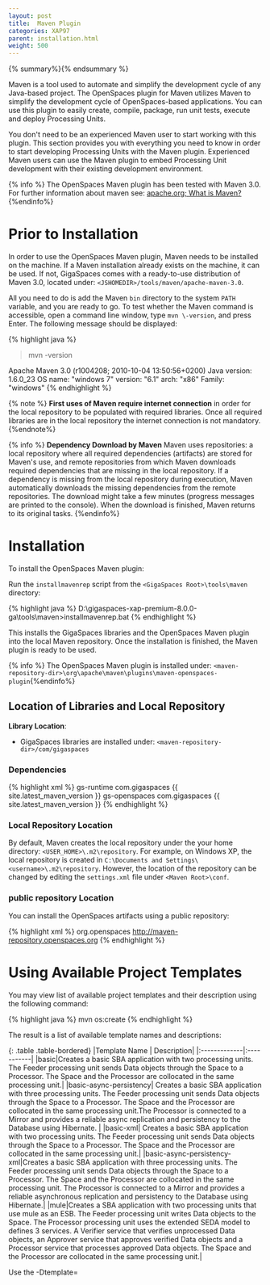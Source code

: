 ```yaml
---
layout: post
title:  Maven Plugin
categories: XAP97
parent: installation.html
weight: 500
---
```


{% summary%}{% endsummary %}



Maven is a tool used to automate and simplify the development cycle of any Java-based project. The OpenSpaces plugin for Maven utilizes Maven to simplify the development cycle of OpenSpaces-based applications. You can use this plugin to easily create, compile, package, run unit tests, execute and deploy Processing Units.

You don't need to be an experienced Maven user to start working with this plugin. This section provides you with everything you need to know in order to start developing Processing Units with the Maven plugin. Experienced Maven users can use the Maven plugin to embed Processing Unit development with their existing development environment.

{% info %} The OpenSpaces Maven plugin has been tested with Maven 3.0. For further information about maven see: [apache.org; What is Maven?](http://maven.apache.org/what-is-maven.html)
{%endinfo%}


# Prior to Installation

In order to use the OpenSpaces Maven plugin, Maven needs to be installed on the machine. If a Maven installation already exists on the machine, it can be used. If not, GigaSpaces comes with a ready-to-use distribution of Maven 3.0, located under: `<JSHOMEDIR>/tools/maven/apache-maven-3.0`.

All you need to do is add the Maven `bin` directory to the system `PATH` variable, and you are ready to go. To test whether the Maven command is accessible, open a command line window, type `mvn \-version`, and press Enter.
The following message should be displayed:

{% highlight java %}
>mvn -version

Apache Maven 3.0 (r1004208; 2010-10-04 13:50:56+0200)
Java version: 1.6.0_23
OS name: "windows 7" version: "6.1" arch: "x86" Family: "windows"
{% endhighlight %}

{% note %} **First uses of Maven require internet connection** in order for the local repository to be populated with required libraries. Once all required libraries are in the local repository the internet connection is not mandatory. {%endnote%}

{% info %} **Dependency Download by Maven**
Maven uses repositories: a local repository where all required dependencies (artifacts) are stored for Maven's use, and remote repositories from which Maven downloads required dependencies that are missing in the local repository. If a dependency is missing from the local repository during execution, Maven automatically downloads the missing dependencies from the remote repositories. The download might take a few minutes (progress messages are printed to the console). When the download is finished, Maven returns to its original tasks.
{%endinfo%}

# Installation

To install the OpenSpaces Maven plugin:

Run the `installmavenrep` script from the `<GigaSpaces Root>\tools\maven` directory:

{% highlight java %}
D:\gigaspaces-xap-premium-8.0.0-ga\tools\maven>installmavenrep.bat
{% endhighlight %}

This installs the GigaSpaces libraries and the OpenSpaces Maven plugin into the local Maven repository. Once the installation is finished, the Maven plugin is ready to be used.

{% info %} The OpenSpaces Maven plugin is installed under: `<maven-repository-dir>\org\apache\maven\plugins\maven-openspaces-plugin`{%endinfo%}

## Location of Libraries and Local Repository

**Library Location**:

- GigaSpaces libraries are installed under: `<maven-repository-dir>/com/gigaspaces`

### Dependencies

{% highlight xml %}
<dependency>
  <artifactId>gs-runtime</artifactId>
  <groupId>com.gigaspaces</groupId>
  <version>{{ site.latest_maven_version }}</version>
</dependency>
<dependency>
  <artifactId>gs-openspaces</artifactId>
  <groupId>com.gigaspaces</groupId>
  <version>{{ site.latest_maven_version }}</version>
</dependency>
{% endhighlight %}

### Local Repository Location

By default, Maven creates the local repository under the your home directory: `<USER_HOME>\.m2\repository`. For example, on Windows XP, the local repository is created in `C:\Documents and Settings\<username>\.m2\repository`. However, the location of the repository can be changed by editing the `settings.xml` file under `<Maven Root>\conf`.

### public repository Location

You can install the OpenSpaces artifacts using a public repository:

{% highlight xml %}
<repository>
   <id>org.openspaces</id>
   <url>http://maven-repository.openspaces.org</url>
</repository>
{% endhighlight %}

# Using Available Project Templates

You may view list of available project templates and their description using the following command:

{% highlight java %}
mvn os:create
{% endhighlight %}

The result is a list of available template names and descriptions:

{: .table .table-bordered}
|Template Name | Description|
|:-------------|:-----------|
|basic|Creates a basic SBA application with two processing units. The Feeder processing unit sends Data objects through the Space to a Processor. The Space and the Processor are collocated in the same processing unit.|
|basic-async-persistency| Creates a basic SBA application with three processing units. The Feeder processing unit sends Data objects through the Space to a Processor. The Space and the Processor are collocated in the same processing unit.The Processor is connected to a Mirror and provides a reliable async replication and persistency to the Database using Hibernate. |
|basic-xml| Creates a basic SBA application with two processing units. The Feeder processing unit sends Data objects through the Space to a Processor. The Space and the Processor are collocated in the same processing unit.|
|basic-async-persistency-xml|Creates a basic SBA application with three processing units. The Feeder processing unit sends Data objects through the Space to a Processor. The Space and the Processor are collocated in the same processing unit. The Processor is connected to a Mirror and provides a reliable asynchronous replication and persistency to the Database using Hibernate.|
|mule|Creates a SBA application with two processing units that use mule as an ESB. The Feeder processing unit writes Data objects to the Space. The Processor processing unit uses the extended SEDA model to defines 3 services. A Verifier service that verifies unprocessed Data objects, an Approver service that approves verified Data objects and a Processor service that processes approved Data objects. The Space and the Processor are collocated in the same processing unit.|

Use the -Dtemplate=<template> argument to specify a project template. Example:

{% highlight java %}
mvn os:create -Dtemplate=basic-async-persistency
{% endhighlight %}

# Creating Processing Unit Project

The OpenSpaces Maven plugin can create Processing Unit projects. It generates the resources and the appropriate directory structure, making it easy to immediately start working on the Processing Units. Projects can be created in any directory. Before creating the project change to the directory where the project should be created. To create a Processing Unit project, use the following command-line:

{% highlight java %}
mvn os:create
    -DgroupId=<group-id>
    -DartifactId=<artifact-id>
    -Dtemplate=<project-template>
{% endhighlight %}

{: .table .table-bordered}
| Argument | Description | Required | Default |
|:---------|:------------|:---------|:--------|
| `groupId` | The project package name | {% remove %} | `com.mycompany.app` |
| `artifactId` | The project name | {% remove %} | `my-app` |
| `template` | The project template | {% oksign %} | |

The project is generated in the current directory (`my-app` directory).

{% info %} Executing `os:create` without specifying a template shows a list of available templates and their description.

To start working with the project (compiling, packaging etc...) you should change directory to the directory of the project.
{%endinfo%}

# Processing Unit Project Structure

Basically, a Processing Unit project structure is what Maven users call a multi-module project. It consists of a main (top-level) project that contains sub-projects called modules. A Processing Unit is implemented as a module of the main project, thus a main project might consist of many Processing Units.

The project, created by the `default` template, consists of a main project and three modules (sub-projects):

- **feeder** -- a Processing Unit that writes data into the space.
- **processor** -- a Processing Unit that takes data from the space, processes it and writes the results back to the space.
- **common** -- a module that contains resources shared by both the feeder and the processor.

{% info %} The archives generated by the common module and its dependencies are added to the `lib` directory of the feeder's and processor's distributables. {%endinfo%}

The main project and each of the modules contain a project-descriptor file called `pom.xml`; which contains information about the project's properties, dependencies, build configuration, and so on. A module is considered a Processing Unit module if its `pom.xml` file contains the property `gsType=PU`. In this case, only the feeder and the processor are considered Processing Unit modules.

{% comment %}
For a full overview of the OpenSpaces Maven plugin project templates, refer to: _link will be added soon._
{% endcomment %}

# Compiling the Processing Unit Project

In order to compile the Processing Unit project, use the following command line from the main project's directory.

{% highlight java %}
mvn compile
{% endhighlight %}

This compiles each module and puts the output files under the modules' _target_ directory.

# Running Processing Unit Modules

Sometimes, during development, the developer might want to run the Processing Unit module to check its functionality. The OpenSpaces Maven plugin allows you to run Processing Unit modules without the need to package them as Processing Unit distributables first. This feature saves time, while evading build phases that are not required for this task.

{% info %} To run modules, they need to be compiled first.{%endinfo%}

Make sure you are in the directory of the project.
To run Processing Unit modules, use the following command-line (found in the `artifactId` folder):

{% highlight java %}
mvn os:run
    -Dcluster=<"cluster-properties">
    -Dgroups=<groups>
    -Dlocators=<locators>
    -Dproperties=<"context-level-properties-location">
    -Dmodule=<module-name>
{% endhighlight %}

{: .table .table-bordered}
| Argument | Description | Required | Properties | Example |
|:---------|:------------|:---------|:-----------|:--------|
| `cluster` | Cluster properties | {% remove %} | * `schema` -- the cluster schema name{% wbr %}- `total_members` -- a list of the cluster members, separated by a comma{% wbr %}- `id` -- the cluster ID{% wbr %}- `backup_id` -- the backup ID | * `schema=partitioned`{% wbr %}- `total_members=1,1`{% wbr %}- `id=1`{% wbr %}- `backup_id=1` |
| `groups` | Comma-delimited list of lookup group names | {% remove %} | | group1,group2 |
| `locators` | Comma-delimited list of Jini locators hosts | {% remove %} | | jini://<hostname1>, jini://<hostname2> |
| `properties` | Location of context-level properties | {% remove %} | * `file` -- the properties file{% wbr %}- `embed` -- property definition | file://config/context.properties{% wbr %}    embed://prop1=value1 |
| `module` | The name of the Processing Unit module to run | {% remove %} | | `feeder` |

**Example:**

{% highlight java %}
mvn compile os:run -Dcluster="schema=partitioned total_members=1,1
id=1" -Dproperties="embed://prop1=value1" -Dmodule=feeder
{% endhighlight %}

## Determining Module Execution

- If the current directory is a the base directory of a module, only this module is executed.
- If the current directory is the main project directory and the `module` argument is not set, all modules are executed one by one.
- If the current directory is the main project directory and the `module` argument is set, only the specified module is executed.

{% anchor overriding %}

## Overriding Space/Cluster Configuration

If you need to override the configuration of the space or cluster when running the processing units through the OpenSpaces plugin and you want to do it by replacing the original configuration files, you can do it by placing the required file in the project's root directory.

Examples:
To change the logging configuration place the new _gs_logging.properties_ file in the _config_ directory (you may need to create this directory) under the project's root directory.

To change the security permissions place the new _policy.all_ file in the _policy_ directory (you may need to create this directory) under the project's root directory.

{% anchor packaging %}

# Packaging Processing Units

In order to deploy Processing Units, you need to package them in a distributable form. The OpenSpaces Maven plugin allows you to package two types of distributables supported by GigaSpaces: a single JAR archive and an open directory structure.

Make sure you are in the directory of the project.
To package the Processing Units, use the following command-line from the main project directory:

{% highlight java %}
mvn package
{% endhighlight %}

The Processing Units' distributable bundles are generated for each module, under the directory `target`. For example, the distributables of a module named `feeder` are generated under `<proj-dir>\feeder\target`.

The single JAR distributable is `feeder.jar`; the open directory structure distributable is created under the directory `feeder`.

## Suppressing Unit Test Execution While Packaging

If not specified explicitly, unit tests are executed when packaging the Processing Units.

To suppress the execution of unit tests, add one of the following arguments to the command line: `skipTests` or `maven.test.skip`:

{: .table .table-bordered}
| Argument | Description |
|:---------|:------------|
| `skipTests` | Skips the unit test execution, but still performs unit test compilation |
| `maven.test.skip` | Skips the unit testing phase entirely, including the test compilation |

For example:

{% highlight java %}
>mvn package -DskipTests

 .. or ..

>mvn package -Dmaven.test.skip
{% endhighlight %}

# Running Processing Units

After packaging the Processing Units, you might want to test the validity of the assemblies. The OpenSpaces Maven plugin makes it possible to run the Processing Units as standalone modules. The Maven plugin includes all the assembly dependencies in the execution classpath, making sure that the Processing Unit finds all the required resources. Managing to run the Processing Unit as a module while failing to run it as a standalone module might imply that a problem exists with the assembly definitions.

Make sure you are in the directory of the project.
To run Processing Units as standalone modules, use the following command-line:

{% highlight java %}
mvn os:run-standalone
    -Dcluster=<"cluster-properties">
    -Dgroups=<groups>
    -Dlocators=<locators>
    -Dproperties=<"context-level-properties-location">
    -Dmodule=<module-name>
{% endhighlight %}

{: .table .table-bordered}
| Argument | Description | Required | Properties | Example |
|:---------|:------------|:---------|:-----------|:--------|
| `cluster` | Cluster properties | {% remove %} | * `schema` -- the cluster schema name{% wbr %}- `total_members` -- a list of the cluster members, separated by a comma{% wbr %}- `id` -- the cluster ID{% wbr %}- `backup_id` -- the backup ID | * `schema=partitioned`{% wbr %}- `total_members=1,1`{% wbr %}- `id=1`{% wbr %}- `backup_id=1` |
| `groups` | Comma-delimited list of lookup group names | {% remove %} | | group1,group2 |
| `locators` | Comma-delimited list of Jini locators hosts | {% remove %} | | jini://<hostname1>, jini://<hostname2> |
| `properties` | Context-level properties location | {% remove %} | * `file` -- properties file{% wbr %}- `embed` -- properties definition | {% wbr %}    file://config/context.properties{% wbr %}    embed://prop1=value1 |
| `module` | The name of the Processing Unit module to run | {% remove %} | | `feeder` |

**Example:**

{% highlight java %}
mvn os:run-standalone -Dcluster="schema=partitioned total_members=1,1
id=1" -Dproperties="embed://prop1=value1" -Dmodule=feeder
{% endhighlight %}

## Determining Processing Unit Execution

- If the current directory is a Processing Unit module's base directory, only this Processing Unit is executed.
- If the current directory is the main project directory and the `pu-name` argument is not set, all Processing Units are executed one by one.
- If the current directory is the main project directory and the `pu-name` argument is set, only the specified Processing Unit is executed.

## Overriding Space/Cluster Configuration

Overriding the space and cluster configuration is explained in [Running Processing Unit Modules](#overriding).

# Deploying Processing Units

Processing Units usually run in the Service Grid. In order to deploy a Processing Unit, you first need to package it (see [Packaging Processing Units](#packaging)).

GigaSpaces supports two forms of Processing Unit distributables: A single JAR archive and an open directory structure. The OpenSpaces Maven plugin allows you to deploy Processing Units simply -- packaged as JAR archives -- into the Service Grid.

{% note %} When deploying Processing Units, make sure that the Grid Service Manager (GSM) and the Grid Service Container (GSC) are running.{%endnote%}

Make sure you are in the directory of the project.
Once your Processing Units are packaged, use the following command-line to deploy them to the Service Grid:

{% highlight java %}
mvn os:deploy
    -Dsla=<sla>
    -Dcluster=<cluster>
    -Dgroups=<groups>
    -Dlocators=<locators>
    -Dtimeout=<timeout>
    -Dproperties=<"prop1=val1 prop2=val2...">
    -Doverride-name=<override-name>
    -Dmax-instances-per-vm=<max-instances-per-vm>
    -Dmax-instances-per-machine=<max-instances-per-machine>
    -Dmodule=<module-name>
{% endhighlight %}

{: .table .table-bordered}
| Argument | Description | Required | Default |
|:---------|:------------|:---------|:--------|
| `sla` | The SLA policy | {% remove %} | |
| `cluster` | The name of the cluster | {% remove %} | |
| `groups` | Comma-delimited list of lookup group names | {% remove %} | gigaspaces-<VERSION> |
| `locators` | Comma-delimited list of Jini locators hosts | {% remove %} | |
| `timeout` | Timeout | {% remove %} | 10000 |
| `properties` | The properties file name or key-value pairs | {% remove %} | |
| `override-name` | Override name | {% remove %} | |
| `max-instances-per-vm` | The maximum instances per virtual machine | {% remove %} | |
| `max-instances-per-machine` | The maximum instances per machine (host) | {% remove %} | |
| `module` | The name of the Processing Unit module to deploy | {% remove %} | |

If the current directory is a Processing Unit module's base directory, only this processing unit is deployed.

If the current directory is the main project directory and the `pu-name` argument is not set, Maven deploys the Processing Unit in the order described [below](#order).

If the current directory is the main project directory and the `pu-name` argument is set, only the specified Processing Unit is deployed.

# Undeploying Processing Units

The OpenSpaces Maven plugin makes it simple to undeploy Processing Units from the Service Grid. Make sure you are in the directory of the project. To undeploy a Processing Unit from the Service Grid, use the following command-line:

{% highlight java %}
mvn os:undeploy
    -Dgroups=<groups>
    -Dlocators=<locators>
    -Dtimeout=<timeout>
    -Dmodule=<module-name>
{% endhighlight %}

{: .table .table-bordered}
| Argument | Description | Required | Default |
|:---------|:------------|:---------|:--------|
| `groups` | Comma-delimited list of lookup group names | {% remove %} | gigaspaces-<VERSION> |
| `locators` | Comma-delimited list of Jini locators hosts | {% remove %} | |
| `timeout` | Timeout | {% remove %} | 10000 |
| `module` | The name of the Processing Unit module to undeploy | {% remove %} | |

- If the current directory is a Processing Unit module's base directory, only this Processing Unit is undeployed.
- If the current directory is the main project directory and the `pu-name` argument is not set, Maven undeploys the Processing Unit the order described [below](#order).
- If the current directory is the main project directory and the `pu-name` argument is set, only the specified Processing Unit is undeployed.

{% anchor order %}

# Controlling Order of Deployment/Undeployment

## Deployment

A Processing Unit might have a dependency on another Processing Unit (this dependency is defined in the Processing Unit `pom.xml` file). It is important to deploy these Processing Units in the right order to prevent errors.

- The independent Processing Unit should be deployed first, and the the dependent Processing Unit should be deployed second.
- The Maven plugin identifies these dependencies and deploys the Processing Units in the right order.
- If there is no dependency between the Processing Units, they are deployed in the same order in which the modules are declared in the main project `pom.xml` file.

## Undeployment

Undeployment of Processing Units takes place in a reverse order: the dependent Processing Unit is undeployed first and the independent second.

# Adding Dependencies to Modules

A dependency is a library (usually a JAR archive containing class libraries) required by the Processing Unit for compilation, execution, etc.
For example, if the Processing Unit's code uses a class from an external archive, this archive needs to be added as a dependency of the Processing Unit.
Adding dependencies is done a Maven-typical way, which is editing the module's `pom.xml` file.
For example, to add `commons-logging` version 1.1.1 as a dependency to the processor Processing Unit, add the following XML snippet to the `<dependencies>` section of the `pom.xml` file:

{% anchor xml %}

{% highlight java %}
<project>
    ...
    <dependencies>
        ...
        <!--The added snippet-->
        <dependency>
            <groupId>commons-logging</groupId>
            <artifactId>commons-logging</artifactId>
            <version>1.1.1</version>
            <scope>compile</scope>
        </dependency>
        ...
    </dependencies>
    ...
</project>
{% endhighlight %}

## Private Dependencies

Private dependencies are Processing Unit dependencies that are not shared with other Processing Units. Processing Unit distributions hold private dependencies in the `lib` directory. To add private dependency, add it to the Processing Unit module `pom.xml` file. For example, to add the `commons-logging` version 1.1.1 as a private dependency of the processor Processing Unit, add the XML snippet [above](#xml) to the **processor** module's `pom.xml` file. When the Processing Unit is packaged, the `commons-logging` archive is located under the `lib` directory of the processor distributable.

## Shared Dependencies

Shared dependencies are Processing Unit dependencies that are shared with other Processing Units. To add shared dependencies, add the dependencies to the common module `pom.xml` file. For example, to add the `commons-logging` version 1.1.1 as a shared dependency of the processor and the feeder Processing Units, add the XML snippet [above](#xml) to the **common** module's `pom.xml` file. When the Processing Units are packaged, the `commons-logging` archive is located under the `lib` directory of the processor and the feeder distributables.

# Importing Processing Unit Projects to Eclipse IDE

It is possible to import a Processing Unit project into the Eclipse environment. Imported projects have built-in launch targets, allowing you to run the processor and the feeder using Eclipse run (or debug) targets.

## 1. Generate Eclipse Project

Execute the following command from the project root directory:

{% highlight java %}
mvn eclipse:eclipse
{% endhighlight %}

This generates a `.project` file under each module's base directory.

## 2. Import Generated Projects to Eclipse Environment

1. Select **File** > **Import** > **Existing Projects into Workspace**.
1. In the **Import** dialog, keep the **Select root directory** option selected, and click **Browse**.
1. Select the base directory of the project you want to import and click **Finish**.

This imports the three modules to Eclipse, each as a separate project.

## 3. Define M2_REPO Variable

Imported projects use a variable called `M2_REPO` to point to the location of Maven's local repository. If this is a fresh Eclipse installation, the `M2_REPO` variable needs to be defined:

1. Select **Window** > **Preferences**.
1. In the **Preferences** dialog, select **Java** > **Build Path** > **Classpath Variables**, and click **New**.
1. In the **New Variable Entry** dialog, type `M2_REPO` in the **Name** field.
1. Press **Folder** and select the directory of Maven's local repository.
1. Click **OK** to close all dialogs.

## 4. Convert Generated Projects To Maven Projects

Do the following for each project:

1. Right click on the project.
1. Select **Configure** > **Convert to Maven Project**.

# Viewing Persistent Data

When running a Processing Unit that uses persistency, e.g when using the _basic-async-persistency_ template, one would like to view the persisted data. OpenSpaces Maven Plugin makes it easy to start the HSQLDB viewer to immediately view persisted data.

{% note %} The HSQLDB viewer is for monitoring HSQLDB databases only. {%endnote%}

To start the HSQLDB viewer use the following command-line:

{% highlight java %}
mvn os:hsql-ui
    -Ddriver=<driver-class>
    -Durl=<url>
    -Duser=<user>
    -Dpassword=<password>
    -Dhelp
{% endhighlight %}

{: .table .table-bordered}
| Argument | Description | Required | Default |
|:---------|:------------|:---------|:--------|
| `driver` | JDBC driver class | {% remove %} | org.hsqldb.jdbcDriver |
| `url` | JDBC url | {% remove %} | jdbc:hsqldb:hsql://localhost/testDB |
| `user` | User name used for the connection | {% remove %} | |
| `password` | Password used for this user | {% remove %} | |
| `help` | Prints the usage options | {% remove %} | |

{% info %} The default values are sufficient when using the data source values generated by the plugin. {%endinfo%}


{%children%}